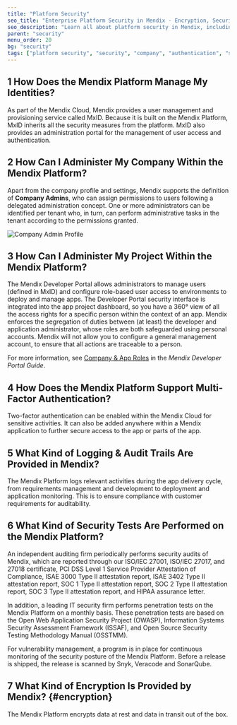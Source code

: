 ```yaml
---
title: "Platform Security"
seo_title: "Enterprise Platform Security in Mendix - Encryption, Security Tests, Administration"
seo_description: "Learn all about platform security in Mendix, including managing identities, multi-factor authentication, security tests, log trails & more."
parent: "security"
menu_order: 20
bg: "security"
tags: ["platform security", "security", "company", "authentication", "security", "logging", "audit trail", "encryption"]
---
```


## 1 How Does the Mendix Platform Manage My Identities?

As part of the Mendix Cloud, Mendix provides a user management and provisioning service called MxID. Because it is built on the Mendix Platform, MxID inherits all the security measures from the platform. MxID also provides an administration portal for the management of user access and authentication.

## 2 How Can I Administer My Company Within the Mendix Platform?

Apart from the company profile and settings, Mendix supports the definition of **Company Admins**, who can assign permissions to users following a delegated administration concept. One or more administrators can be identified per tenant who, in turn, can perform administrative tasks in the tenant according to the permissions granted.

![Company Admin Profile](attachments/company-admin.png)

## 3 How Can I Administer My Project Within the Mendix Platform?

The Mendix Developer Portal allows administrators to manage users (defined in MxID) and configure role-based user access to environments to deploy and manage apps. The Developer Portal security interface is integrated into the app project dashboard, so you have a 360° view of all the access rights for a specific person within the context of an app. Mendix enforces the segregation of duties between (at least) the developer and application administrator, whose roles are both safeguarded using personal accounts. Mendix will not allow you to configure a general management account, to ensure that all actions are traceable to a person.

For more information, see [Company & App Roles](https://docs.mendix.com/developerportal/company-app-roles/) in the *Mendix Developer Portal Guide*.

## 4 How Does the Mendix Platform Support Multi-Factor Authentication?

Two-factor authentication can be enabled within the Mendix Cloud for sensitive activities. It can also be added anywhere within a Mendix application to further secure access to the app or parts of the app.

## 5 What Kind of Logging & Audit Trails Are Provided in Mendix?

The Mendix Platform logs relevant activities during the app delivery cycle, from requirements management and development to deployment and application monitoring. This is to ensure compliance with customer requirements for auditability.

## 6 What Kind of Security Tests Are Performed on the Mendix Platform?

An independent auditing firm periodically performs security audits of Mendix, which are reported through our ISO/IEC 27001, ISO/IEC 27017, and 27018 certificate, PCI DSS Level 1 Service Provider Attestation of Compliance, ISAE 3000 Type II attestation report, ISAE 3402 Type II attestation report, SOC 1 Type II attestation report, SOC 2 Type II attestation report, SOC 3 Type II attestation report, and HIPAA assurance letter.

In addition, a leading IT security firm performs penetration tests on the Mendix Platform on a monthly basis. These penetration tests are based on the Open Web Application Security Project (OWASP), Information Systems Security Assessment Framework (ISSAF), and Open Source Security Testing Methodology Manual (OSSTMM).

For vulnerability management, a program is in place for continuous monitoring of the security posture of the Mendix Platform. Before a release is shipped, the release is scanned by Snyk, Veracode and SonarQube.

## 7 What Kind of Encryption Is Provided by Mendix? {#encryption}

The Mendix Platform encrypts data at rest and data in transit out of the box.
